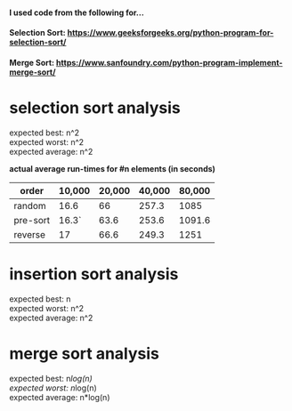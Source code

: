 #### I used code from the following for...
#### Selection Sort:     https://www.geeksforgeeks.org/python-program-for-selection-sort/ 
#### Merge Sort:         https://www.sanfoundry.com/python-program-implement-merge-sort/

# selection sort analysis

expected best:      n^2  
expected worst:     n^2  
expected average:   n^2  

**actual average run-times for #n elements (in seconds)** 

order    | 10,000 | 20,000 | 40,000 | 80,000  
---------|--------|--------|--------|--------  
random   |   16.6 | 66     |  257.3 | 1085  
pre-sort |   16.3`| 63.6   |  253.6 | 1091.6  
reverse  |  17    | 66.6   |  249.3 | 1251  


# insertion sort analysis

expected best:      n  
expected worst:     n^2  
expected average:   n^2  

# merge sort analysis 

expected best:      n*log(n)  
expected worst:     n*log(n)  
expected average:   n*log(n)  


